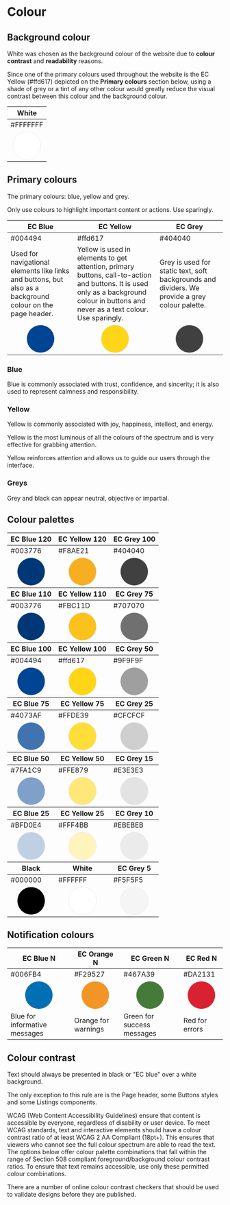 # Colour

## Background colour

White was chosen as the background colour of the website due to **colour
contrast** and **readability** reasons.

Since one of the primary colours used throughout the website is the EC Yellow
(#ffd617) depicted on the **Primary colours** section below, using a shade of
grey or a tint of any other colour would greatly reduce the visual contrast
between this colour and the background colour.

<table class="ecl-table" style="width:auto">
  <thead>
    <tr><th>White</th></tr>
  </thead>
  <tbody>
    <tr><td>#FFFFFFF</td></tr>
    <tr><td><div class="color" style="background-color:#fff"></div></td></tr>
  </tbody>
</table>

## Primary colours

The primary colours: blue, yellow and grey.

Only use colours to highlight important content or actions. Use sparingly.

<table class="ecl-table" style="width:auto">
  <thead>
    <tr>
      <th>EC Blue</th>
      <th>EC Yellow</th>
      <th>EC Grey</th>
    </tr>
  </thead>
  <tbody>
    <tr>
      <td>#004494</td>
      <td>#ffd617</td>
      <td>#404040</td>
    </tr>
    <tr>
      <td>Used for navigational elements like links and buttons, but also as a background colour on the page header.</td>
      <td>Yellow is used in elements to get attention, primary buttons, call-to-action and buttons. It is used only as a background colour in buttons and never as a text colour. Use sparingly.</td>
      <td>Grey is used for static text, soft backgrounds and dividers. We provide a grey colour palette.</td>
    </tr>
    <tr>
      <td><div class="color" style="background-color:#004494"></div></td>
      <td><div class="color" style="background-color:#ffd617"></div></td>
      <td><div class="color" style="background-color:#404040"></div></td>
    </tr>
  </tbody>
</table>

### Blue

Blue is commonly associated with trust, confidence, and sincerity; it is also
used to represent calmness and responsibility.

### Yellow

Yellow is commonly associated with joy, happiness, intellect, and energy.

Yellow is the most luminous of all the colours of the spectrum and is very
effective for grabbing attention.

Yellow reinforces attention and allows us to guide our users through the
interface.

### Greys

Grey and black can appear neutral, objective or impartial.

## Colour palettes

<table class="ecl-table" style="width:auto">
  <thead>
    <tr>
      <th>EC Blue 120</th>
      <th>EC Yellow 120</th>
      <th>EC Grey 100</th>
    </tr>
  </thead>
  <tbody>
    <tr>
      <td>#003776</td>
      <td>#F8AE21</td>
      <td>#404040</td>
    </tr>
    <tr>
      <td><div class="color" style="background-color:#003776"></div></td>
      <td><div class="color" style="background-color:#F8AE21"></div></td>
      <td><div class="color" style="background-color:#404040"></div></td>
    </tr>
  </tbody>
  <thead>
    <tr>
      <th>EC Blue 110</th>
      <th>EC Yellow 110</th>
      <th>EC Grey 75</th>
    </tr>
  </thead>
  <tbody>
    <tr>
      <td>#003776</td>
      <td>#FBC11D</td>
      <td>#707070</td>
    </tr>
    <tr>
      <td><div class="color" style="background-color:#003776"></div></td>
      <td><div class="color" style="background-color:#FBC11D"></div></td>
      <td><div class="color" style="background-color:#707070"></div></td>
    </tr>
  </tbody>
  <thead>
    <tr>
      <th>EC Blue 100</th>
      <th>EC Yellow 100</th>
      <th>EC Grey 50</th>
    </tr>
  </thead>
  <tbody>
    <tr>
      <td>#004494</td>
      <td>#ffd617</td>
      <td>#9F9F9F</td>
    </tr>
    <tr>
      <td><div class="color" style="background-color:#004494"></div></td>
      <td><div class="color" style="background-color:#ffd617"></div></td>
      <td><div class="color" style="background-color:#9F9F9F"></div></td>
    </tr>
  </tbody>
  <thead>
    <tr>
      <th>EC Blue 75</th>
      <th>EC Yellow 75</th>
      <th>EC Grey 25</th>
    </tr>
  </thead>
  <tbody>
    <tr>
      <td>#4073AF</td>
      <td>#FFDE39</td>
      <td>#CFCFCF</td>
    </tr>
    <tr>
      <td><div class="color" style="background-color:#4073AF"></div></td>
      <td><div class="color" style="background-color:#FFDE39"></div></td>
      <td><div class="color" style="background-color:#CFCFCF"></div></td>
    </tr>
  </tbody>
  <thead>
    <tr>
      <th>EC Blue 50</th>
      <th>EC Yellow 50</th>
      <th>EC Grey 15</th>
    </tr>
  </thead>
  <tbody>
    <tr>
      <td>#7FA1C9</td>
      <td>#FFE879</td>
      <td>#E3E3E3</td>
    </tr>
    <tr>
      <td><div class="color" style="background-color:#7FA1C9"></div></td>
      <td><div class="color" style="background-color:#FFE879"></div></td>
      <td><div class="color" style="background-color:#E3E3E3"></div></td>
    </tr>
  </tbody>
  <thead>
    <tr>
      <th>EC Blue 25</th>
      <th>EC Yellow 25</th>
      <th>EC Grey 10</th>
    </tr>
  </thead>
  <tbody>
    <tr>
      <td>#BFD0E4</td>
      <td>#FFF4BB</td>
      <td>#EBEBEB</td>
    </tr>
    <tr>
      <td><div class="color" style="background-color:#BFD0E4"></div></td>
      <td><div class="color" style="background-color:#FFF4BB"></div></td>
      <td><div class="color" style="background-color:#EBEBEB"></div></td>
    </tr>
  </tbody>
  <thead>
    <tr>
      <th>Black</th>
      <th>White</th>
      <th>EC Grey 5</th>
    </tr>
  </thead>
  <tbody>
    <tr>
      <td>#000000</td>
      <td>#FFFFFF</td>
      <td>#F5F5F5</td>
    </tr>
    <tr>
      <td><div class="color" style="background-color:#000000"></div></td>
      <td><div class="color" style="background-color:#FFFFFF"></div></td>
      <td><div class="color" style="background-color:#F5F5F5"></div></td>
    </tr>
  </tbody>
</table>

## Notification colours

<table class="ecl-table" >
  <thead>
    <tr>
      <th>EC Blue N</th>
      <th>EC Orange N</th>
      <th>EC Green N</th>
      <th>EC Red N</th>
    </tr>
  </thead>
  <tbody>
    <tr>
      <td>#006FB4</td>
      <td>#F29527</td>
      <td>#467A39</td>
      <td>#DA2131</td>
    </tr>
    <tr>
      <td><div class="color" style="background-color:#006FB4"></div></td>
      <td><div class="color" style="background-color:#F29527"></div></td>
      <td><div class="color" style="background-color:#467A39"></div></td>
      <td><div class="color" style="background-color:#DA2131"></div></td>
    </tr>
    <tr>
      <td>Blue for informative messages</td>
      <td>Orange for warnings</td>
      <td>Green for success messages</td>
      <td>Red for errors</td>
    </tr>
  </tbody>
</table>

## Colour contrast

Text should always be presented in black or "EC blue" over a white background.

The only exception to this rule are is the Page header, some Buttons styles and
some Listings components.

WCAG (Web Content Accessibility Guidelines) ensure that content is accessible by
everyone, regardless of disability or user device. To meet WCAG standards, text
and interactive elements should have a colour contrast ratio of at least WCAG 2
AA Compliant (18pt+). This ensures that viewers who cannot see the full colour
spectrum are able to read the text. The options below offer colour palette
combinations that fall within the range of Section 508 compliant
foreground/background colour contrast ratios. To ensure that text remains
accessible, use only these permitted colour combinations.

There are a number of online colour contrast checkers that should be used to
validate designs before they are published.

<style>
.color {
  width: 4rem;
  height: 4rem;
  border-radius: 50%;
  border: 1px solid #eee;
  margin: auto;
}
</style>
